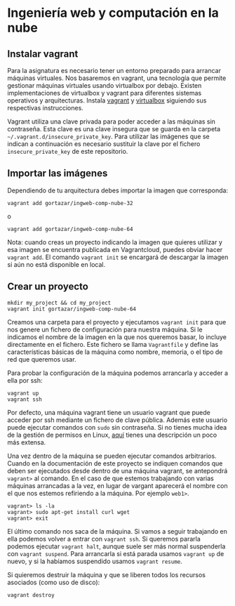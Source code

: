 # Ingeniería web y computación en la nube

## Instalar vagrant

Para la asignatura es necesario tener un entorno preparado para arrancar máquinas virtuales. Nos basaremos en vagrant, una tecnología que permite gestionar máquinas virtuales usando virtualbox por debajo. Existen implementaciones de virtualbox y vagrant para diferentes sistemas operativos y arquitecturas. Instala [vagrant](https://www.vagrantup.com/downloads.html) y [virtualbox](https://www.virtualbox.org/wiki/Downloads) siguiendo sus respectivas instrucciones.

Vagrant utiliza una clave privada para poder acceder a las máquinas sin contraseña. Esta clave es una clave insegura que se guarda en la carpeta `~/.vagrant.d/insecure_private_key`. Para utilizar las imágenes que se indican a continuación es necesario sustituir la clave por el fichero `insecure_private_key` de este repositorio.

## Importar las imágenes

Dependiendo de tu arquitectura debes importar la imagen que corresponda:

    vagrant add gortazar/ingweb-comp-nube-32

o

    vagrant add gortazar/ingweb-comp-nube-64

Nota: cuando creas un proyecto indicando la imagen que quieres utilizar y esa imagen se encuentra publicada en Vagrantcloud, puedes obviar hacer `vagrant add`. El comando `vagrant init` se encargará de descargar la imagen si aún no está disponible en local.

## Crear un proyecto

    mkdir my_project && cd my_project
    vagrant init gortazar/ingweb-comp-nube-64

Creamos una carpeta para el proyecto y ejecutamos `vagrant init` para que nos genere un fichero de configuración para nuestra máquina. Si le indicamos el nombre de la imagen en la que nos queremos basar, lo incluye directamente en el fichero. Este fichero se llama `Vagrantfile` y define las características básicas de la máquina como nombre, memoria, o el tipo de red que queremos usar. 

Para probar la configuración de la máquina podemos arrancarla y acceder a ella por ssh:

    vagrant up
    vagrant ssh

Por defecto, una máquina vagrant tiene un usuario vagrant que puede acceder por ssh mediante un fichero de clave pública. Además este usuario puede ejecutar comandos con `sudo` sin contraseña. Si no tienes mucha idea de la gestión de permisos en Linux, [aquí](http://es.wikipedia.org/wiki/Sudo) tienes una descripción un poco más extensa.

Una vez dentro de la máquina se pueden ejecutar comandos arbitrarios. Cuando en la documentación de este proyecto se indiquen comandos que deben ser ejecutados desde dentro de una máquina vagrant, se antepondrá `vagrant>` al comando. En el caso de que estemos trabajando con varias máquinas arrancadas a la vez, en lugar de vargant aparecerá el nombre con el que nos estemos refiriendo a la máquina. Por ejemplo `web1>`.

    vagrant> ls -la
    vagrant> sudo apt-get install curl wget
    vagrant> exit

El último comando nos saca de la máquina. Si vamos a seguir trabajando en ella podemos volver a entrar con `vagrant ssh`. Si queremos pararla podemos ejecutar `vagrant halt`, aunque suele ser más normal suspenderla con `vagrant suspend`. Para arrancarla si está parada usamos `vagrant up` de nuevo, y si la habíamos suspendido usamos `vagrant resume`. 

Si quieremos destruir la máquina y que se liberen todos los recursos asociados (como uso de disco):

    vagrant destroy

